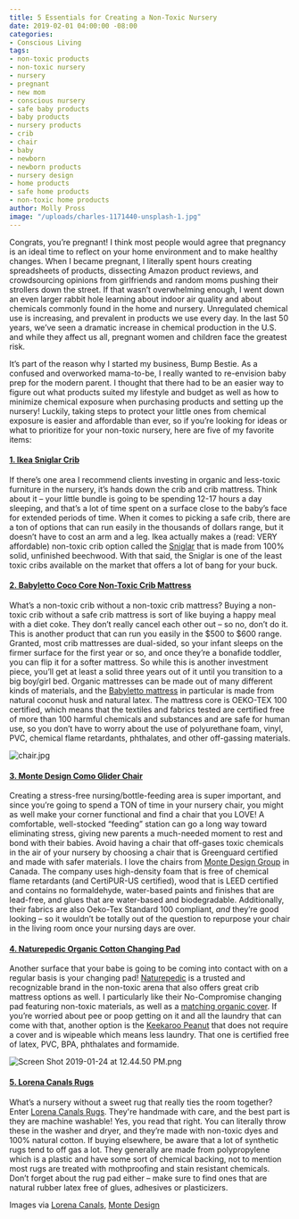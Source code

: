 ```yaml
---
title: 5 Essentials for Creating a Non-Toxic Nursery
date: 2019-02-01 04:00:00 -08:00
categories:
- Conscious Living
tags:
- non-toxic products
- non-toxic nursery
- nursery
- pregnant
- new mom
- conscious nursery
- safe baby products
- baby products
- nursery products
- crib
- chair
- baby
- newborn
- newborn products
- nursery design
- home products
- safe home products
- non-toxic home products
author: Molly Pross
image: "/uploads/charles-1171440-unsplash-1.jpg"
---
```


Congrats, you’re pregnant! I think most people would agree that pregnancy is an ideal time to reflect on your home environment and to make healthy changes. When I became pregnant, I literally spent hours creating spreadsheets of products, dissecting Amazon product reviews, and crowdsourcing opinions from girlfriends and random moms pushing their strollers down the street. If that wasn’t overwhelming enough, I went down an even larger rabbit hole learning about indoor air quality and about chemicals commonly found in the home and nursery. Unregulated chemical use is increasing, and prevalent in products we use every day. In the last 50 years, we’ve seen a dramatic increase in chemical production in the U.S. and while they affect us all, pregnant women and children face the greatest risk. 

It’s part of the reason why I started my business, Bump Bestie. As a confused and overworked mama-to-be, I really wanted to re-envision baby prep for the modern parent. I thought that there had to be an easier way to figure out what products suited my lifestyle and budget as well as how to minimize chemical exposure when purchasing products and setting up the nursery! Luckily, taking steps to protect your little ones from chemical exposure is easier and affordable than ever, so if you’re looking for ideas or what to prioritize for your non-toxic nursery, here are five of my favorite items:

#### [1. Ikea Sniglar Crib](https://www.ikea.com/us/en/catalog/products/50248541/)

If there’s one area I recommend clients investing in organic and less-toxic furniture in the nursery, it’s hands down the crib and crib mattress. Think about it – your little bundle is going to be spending 12-17 hours a day sleeping, and that’s a lot of time spent on a surface close to the baby’s face for extended periods of time.  When it comes to picking a safe crib, there are a ton of options that can run easily in the thousands of dollars range, but it doesn’t have to cost an arm and a leg. Ikea actually makes a (read: VERY affordable) non-toxic crib option called the [Sniglar](https://www.ikea.com/us/en/catalog/products/50248541/) that is made from 100% solid, unfinished beechwood. With that said, the Sniglar is one of the least toxic cribs available on the market that offers a lot of bang for your buck.

#### [2. Babyletto Coco Core Non-Toxic Crib Mattress](https://shop.projectnursery.com/collections/crib-toddler-bed-mattresses/products/coco-core-non-toxic-crib-mattress-with-dry-waterproof-cover?sscid=11k3_nc6qh)

What’s a non-toxic crib without a non-toxic crib mattress? Buying a non-toxic crib without a safe crib mattress is sort of like buying a happy meal with a diet coke. They don’t really cancel each other out – so no, don’t do it. This is another product that can run you easily in the $500 to $600 range. Granted, most crib mattresses are dual-sided, so your infant sleeps on the firmer surface for the first year or so, and once they’re a bonafide toddler, you can flip it for a softer mattress. So while this is another investment piece, you’ll get at least a solid three years out of it until you transition to a big boy/girl bed. Organic mattresses can be made out of many different kinds of materials, and the [Babyletto mattress](https://shop.projectnursery.com/collections/crib-toddler-bed-mattresses/products/coco-core-non-toxic-crib-mattress-with-dry-waterproof-cover?sscid=11k3_nc6qh) in particular is made from natural coconut husk and natural latex. The mattress core is OEKO-TEX 100 certified, which means that the textiles and fabrics tested are certified free of more than 100 harmful chemicals and substances and are safe for human use, so you don’t have to worry about the use of polyurethane foam, vinyl, PVC, chemical flame retardants, phthalates, and other off-gassing materials.

![chair.jpg](/uploads/chair.jpg)

#### [3. Monte Design Como Glider Chair](https://shop.projectnursery.com/products/como-glider?sscid=11k3_nc7a7)

Creating a stress-free nursing/bottle-feeding area is super important, and since you’re going to spend a TON of time in your nursery chair, you might as well make your corner functional and find a chair that you LOVE! A comfortable, well-stocked “feeding” station can go a long way toward eliminating stress, giving new parents a much-needed moment to rest and bond with their babies. Avoid having a chair that off-gases toxic chemicals in the air of your nursery by choosing a chair that is Greenguard certified and made with safer materials. I love the chairs from [Monte Design Group](https://shop.projectnursery.com/products/como-glider?sscid=11k3_nc7a7) in Canada. The company uses high-density foam that is free of chemical flame retardants (and CertiPUR-US certified), wood that is LEED certified and contains no formaldehyde, water-based paints and finishes that are lead-free, and glues that are water-based and biodegradable. Additionally, their fabrics are also Oeko-Tex Standard 100 compliant, _and_ they’re good looking – so it wouldn’t be totally out of the question to repurpose your chair in the living room once your nursing days are over.

#### [4. Naturepedic Organic Cotton Changing Pad](https://www.pishposhbaby.com/naturepedic-4-sided-contoured-organic-cotton-changing-pad.html)

Another surface that your babe is going to be coming into contact with on a regular basis is your changing pad! [Naturepedic](https://www.pishposhbaby.com/naturepedic-4-sided-contoured-organic-cotton-changing-pad.html) is a trusted and recognizable brand in the non-toxic arena that also offers great crib mattress options as well. I particularly like their No-Compromise changing pad featuring non-toxic materials, as well as a [matching organic cover](https://www.naturepedic.com/our-products/baby/baby-changing-table-pads/organic-cotton-changing-pad-cover). If you’re worried about pee or poop getting on it and all the laundry that can come with that, another option is the [Keekaroo Peanut](https://www.pishposhbaby.com/keekaroo-peanut-changer-vanilla.html) that does not require a cover and is wipeable which means less laundry. That one is certified free of latex, PVC, BPA, phthalates and formamide.

![Screen Shot 2019-01-24 at 12.44.50 PM.png](/uploads/Screen%20Shot%202019-01-24%20at%2012.44.50%20PM.png)

#### [5. Lorena Canals Rugs](https://lorenacanals.us/)

What’s a nursery without a sweet rug that really ties the room together? Enter [Lorena Canals Rugs](https://lorenacanals.us/). They're handmade with care, and the best part is they are machine washable! Yes, you read that right. You can literally throw these in the washer and dryer, and they’re made with non-toxic dyes and 100% natural cotton. If buying elsewhere, be aware that a lot of synthetic rugs tend to off gas a lot. They generally are made from polypropylene which is a plastic and have some sort of chemical backing, not to mention most rugs are treated with mothproofing and stain resistant chemicals. Don’t forget about the rug pad either – make sure to find ones that are natural rubber latex free of glues, adhesives or plasticizers.

Images via [Lorena Canals](https://lorenacanals.us/), [Monte Design](https://montedesign.com/)
